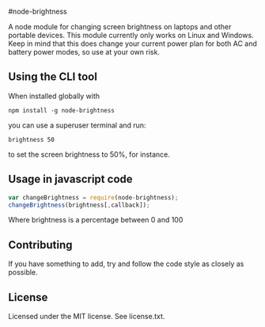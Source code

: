 #node-brightness

A node module for changing screen brightness on laptops and other portable devices. This module currently only works on Linux and Windows.
Keep in mind that this does change your current power plan for both AC and battery power modes, so use at your own risk.

## Using the CLI tool
When installed globally with

```shell
npm install -g node-brightness
```
you can use a superuser terminal and run:

```shell
brightness 50
```
to set the screen brightness to 50%, for instance.

## Usage in javascript code

```javascript
var changeBrightness = require(node-brightness);
changeBrightness(brightness[,callback]);
```
Where brightness is a percentage between 0 and 100

## Contributing

If you have something to add, try and follow the code style as closely as possible.

## License

Licensed under the MIT license. See license.txt.
